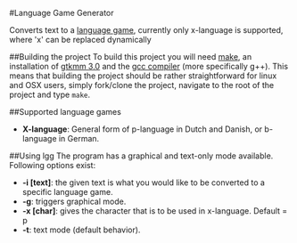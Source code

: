 #Language Game Generator

Converts text to a [language game](https://en.wikipedia.org/wiki/Language_game),
 currently only x-language is supported, where 'x' can be replaced dynamically

##Building the project
To build this project you will need [make](https://www.gnu.org/software/make/),
 an installation of [gtkmm 3.0](https://developer.gnome.org/gtkmm-tutorial/stable/chapter-installation.html.en) 
 and the [gcc compiler](https://gcc.gnu.org/) (more specifically g++).
This means that building the project should be rather straightforward for linux 
and OSX users, simply fork/clone the project, navigate to the root of the 
project and type `make`.

##Supported language games
 * __X-language__: General form of p-language in Dutch and Danish, or b-language
 	in German.

##Using lgg
The program has a graphical and text-only mode available. Following options exist:
 * __-i [text]__: the given text is what you would like to be converted to a specific language game.
 * __-g__: triggers graphical mode.
 * __-x [char]__: gives the character that is to be used in x-language. Default = p
 * __-t__: text mode (default behavior).